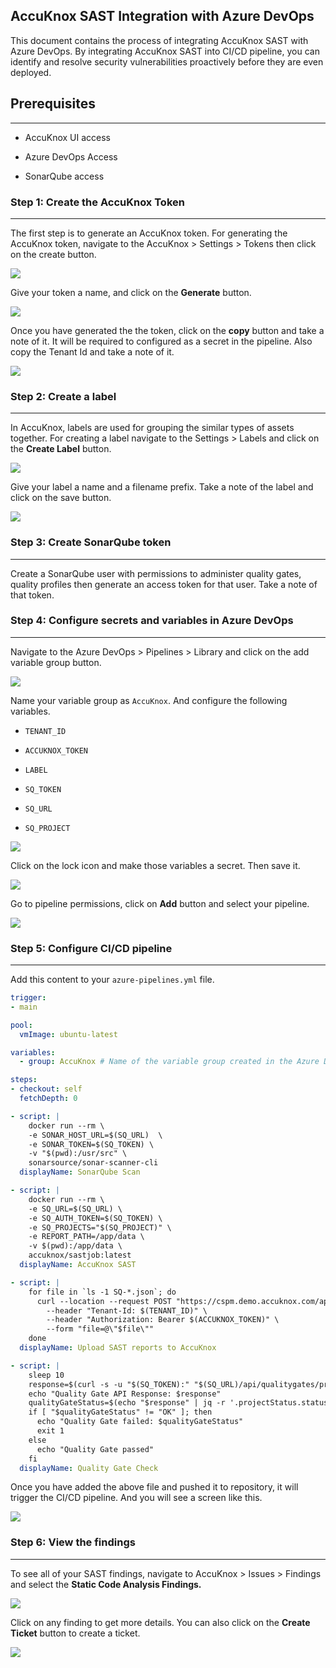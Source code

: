 ## AccuKnox SAST Integration with Azure DevOps

This document contains the process of integrating AccuKnox SAST with Azure DevOps. By integrating AccuKnox SAST into CI/CD pipeline, you can identify and resolve security vulnerabilities proactively before they are even deployed.

## **Prerequisites**
-------------
-   AccuKnox UI access

-   Azure DevOps Access

-   SonarQube access

### **Step 1: Create the AccuKnox Token**
---------------------------------

The first step is to generate an AccuKnox token. For generating the AccuKnox token, navigate to the AccuKnox > Settings > Tokens then click on the create button.

![](images/azure/def.png)

Give your token a name, and click on the **Generate** button.

![](images/azure/def2.png)

Once you have generated the the token, click on the **copy** button and take a note of it. It will be required to configured as a secret in the pipeline. Also copy the Tenant Id and take a note of it.

![](images/azure/def3.png)

### **Step 2: Create a label**
----------------------

In AccuKnox, labels are used for grouping the similar types of assets together. For creating a label navigate to the Settings > Labels and click on the **Create Label** button.

![](images/azure/def4.png)

Give your label a name and a filename prefix. Take a note of the label and click on the save button.

![](images/azure/def5.png)

### **Step 3: Create SonarQube token**
------------------------------

Create a SonarQube user with permissions to administer quality gates, quality profiles then generate an access token for that user. Take a note of that token.

### **Step 4: Configure secrets and variables in Azure DevOps**
-------------------------------------------------------

Navigate to the Azure DevOps > Pipelines > Library and click on the add variable group button.

![](images/azure/def6.png)

Name your variable group as `AccuKnox`. And configure the following variables.

-   `TENANT_ID`

-   `ACCUKNOX_TOKEN`

-   `LABEL`

-   `SQ_TOKEN`

-   `SQ_URL`

-   `SQ_PROJECT`

![](images/azure/def7.png)

Click on the lock icon and make those variables a secret. Then save it.

![](images/azure/def9.png)

Go to pipeline permissions, click on **Add** button and select your pipeline.

![](images/azure/def-8.png)

### **Step 5: Configure CI/CD pipeline**
--------------------------------

Add this content to your `azure-pipelines.yml` file.

```yaml
trigger:
- main

pool:
  vmImage: ubuntu-latest

variables:
  - group: AccuKnox # Name of the variable group created in the Azure DevOps

steps:
- checkout: self
  fetchDepth: 0

- script: |
    docker run --rm \
    -e SONAR_HOST_URL=$(SQ_URL)  \
    -e SONAR_TOKEN=$(SQ_TOKEN) \
    -v "$(pwd):/usr/src" \
    sonarsource/sonar-scanner-cli
  displayName: SonarQube Scan

- script: |
    docker run --rm \
    -e SQ_URL=$(SQ_URL) \
    -e SQ_AUTH_TOKEN=$(SQ_TOKEN) \
    -e SQ_PROJECTS="$(SQ_PROJECT)" \
    -e REPORT_PATH=/app/data \
    -v $(pwd):/app/data \
    accuknox/sastjob:latest
  displayName: AccuKnox SAST

- script: |
    for file in `ls -1 SQ-*.json`; do
      curl --location --request POST "https://cspm.demo.accuknox.com/api/v1/artifact/?tenant_id=$(TENANT_ID)&data_type=SQ&save_to_s3=true&label_id=$(LABEL)" \
        --header "Tenant-Id: $(TENANT_ID)" \
        --header "Authorization: Bearer $(ACCUKNOX_TOKEN)" \
        --form "file=@\"$file\""
    done
  displayName: Upload SAST reports to AccuKnox

- script: |
    sleep 10 
    response=$(curl -s -u "$(SQ_TOKEN):" "$(SQ_URL)/api/qualitygates/project_status?projectKey=$(SQ_PROJECT)")
    echo "Quality Gate API Response: $response"
    qualityGateStatus=$(echo "$response" | jq -r '.projectStatus.status')
    if [ "$qualityGateStatus" != "OK" ]; then
      echo "Quality Gate failed: $qualityGateStatus"
      exit 1  
    else
      echo "Quality Gate passed"
    fi
  displayName: Quality Gate Check
```

Once you have added the above file and pushed it to repository, it will trigger the CI/CD pipeline. And you will see a screen like this.

![](images/azure/def11.png)

### **Step 6: View the findings**
-------------------------

To see all of your SAST findings, navigate to AccuKnox > Issues > Findings and select the **Static Code Analysis Findings.**

![](images/azure/def12.png)

Click on any finding to get more details. You can also click on the **Create Ticket** button to create a ticket.

![](images/azure/def13.png)


